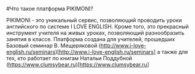 #Что такое платформа PIKIMONI?

PIKIMONI - это уникальный сервис, позволяющий проводить уроки английского по системе I LOVE ENGLISH. Кроме того, это прекрасный инструмент учителя на живых уроках, позволяющий разнообразить занятия в классе. Платформа создана для учителей, прошедших Базовый семинар В. Мещеряковой (http://www.i-love-english.ru/seminars)[http://www.i-love-english.ru/seminars]  а также для тех, кто работает по книгам Натальи Поддубной (https://www.clumsybear.ru)[https://www.clumsybear.ru]

